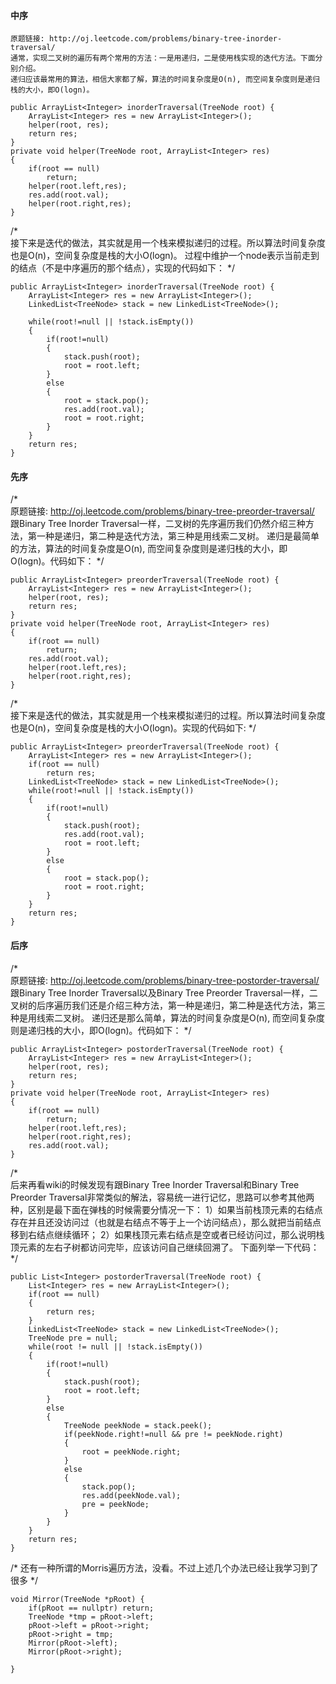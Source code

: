 #### 中序
    原题链接: http://oj.leetcode.com/problems/binary-tree-inorder-traversal/   
    通常，实现二叉树的遍历有两个常用的方法：一是用递归，二是使用栈实现的迭代方法。下面分别介绍。  
    递归应该最常用的算法，相信大家都了解，算法的时间复杂度是O(n), 而空间复杂度则是递归栈的大小，即O(logn)。  


```
public ArrayList<Integer> inorderTraversal(TreeNode root) {  
    ArrayList<Integer> res = new ArrayList<Integer>();  
    helper(root, res);  
    return res;  
}  
private void helper(TreeNode root, ArrayList<Integer> res)  
{  
    if(root == null)  
        return;  
    helper(root.left,res);  
    res.add(root.val);  
    helper(root.right,res);  
}  
```

/*    
接下来是迭代的做法，其实就是用一个栈来模拟递归的过程。所以算法时间复杂度也是O(n)，空间复杂度是栈的大小O(logn)。
过程中维护一个node表示当前走到的结点（不是中序遍历的那个结点），实现的代码如下：
*/    

```
public ArrayList<Integer> inorderTraversal(TreeNode root) {  
    ArrayList<Integer> res = new ArrayList<Integer>();  
    LinkedList<TreeNode> stack = new LinkedList<TreeNode>();  

    while(root!=null || !stack.isEmpty())  
    {  
        if(root!=null)  
        {  
            stack.push(root);  
            root = root.left;  
        }  
        else  
        {  
            root = stack.pop();  
            res.add(root.val);  
            root = root.right;  
        }  
    }  
    return res;  
}  
```

#### 先序
/*    
原题链接: http://oj.leetcode.com/problems/binary-tree-preorder-traversal/ 
跟Binary Tree Inorder Traversal一样，二叉树的先序遍历我们仍然介绍三种方法，第一种是递归，第二种是迭代方法，第三种是用线索二叉树。
递归是最简单的方法，算法的时间复杂度是O(n), 而空间复杂度则是递归栈的大小，即O(logn)。代码如下：
*/    

```
public ArrayList<Integer> preorderTraversal(TreeNode root) {  
    ArrayList<Integer> res = new ArrayList<Integer>();  
    helper(root, res);  
    return res;  
}  
private void helper(TreeNode root, ArrayList<Integer> res)  
{  
    if(root == null)  
        return;  
    res.add(root.val);  
    helper(root.left,res);  
    helper(root.right,res);  
}  
```

/*        
接下来是迭代的做法，其实就是用一个栈来模拟递归的过程。所以算法时间复杂度也是O(n)，空间复杂度是栈的大小O(logn)。实现的代码如下:
*/        

```
public ArrayList<Integer> preorderTraversal(TreeNode root) {  
    ArrayList<Integer> res = new ArrayList<Integer>();  
    if(root == null)  
        return res;  
    LinkedList<TreeNode> stack = new LinkedList<TreeNode>();  
    while(root!=null || !stack.isEmpty())  
    {  
        if(root!=null)  
        {  
            stack.push(root);  
            res.add(root.val);  
            root = root.left;  
        }  
        else  
        {  
            root = stack.pop();  
            root = root.right;  
        }  
    }  
    return res;  
}  
```

#### 后序

/*                    
原题链接: http://oj.leetcode.com/problems/binary-tree-postorder-traversal/ 
跟Binary Tree Inorder Traversal以及Binary Tree Preorder Traversal一样，二叉树的后序遍历我们还是介绍三种方法，第一种是递归，第二种是迭代方法，第三种是用线索二叉树。 
递归还是那么简单，算法的时间复杂度是O(n), 而空间复杂度则是递归栈的大小，即O(logn)。代码如下：
*/            

```
public ArrayList<Integer> postorderTraversal(TreeNode root) {  
    ArrayList<Integer> res = new ArrayList<Integer>();  
    helper(root, res);  
    return res;  
}  
private void helper(TreeNode root, ArrayList<Integer> res)  
{  
    if(root == null)  
        return;  
    helper(root.left,res);  
    helper(root.right,res);  
    res.add(root.val);  
}  
```

/*            
后来再看wiki的时候发现有跟Binary Tree Inorder Traversal和Binary Tree Preorder Traversal非常类似的解法，容易统一进行记忆，思路可以参考其他两种，区别是最下面在弹栈的时候需要分情况一下：
1）如果当前栈顶元素的右结点存在并且还没访问过（也就是右结点不等于上一个访问结点），那么就把当前结点移到右结点继续循环；
2）如果栈顶元素右结点是空或者已经访问过，那么说明栈顶元素的左右子树都访问完毕，应该访问自己继续回溯了。
下面列举一下代码：
*/            

```
public List<Integer> postorderTraversal(TreeNode root) {  
    List<Integer> res = new ArrayList<Integer>();  
    if(root == null)  
    {  
        return res;  
    }  
    LinkedList<TreeNode> stack = new LinkedList<TreeNode>();  
    TreeNode pre = null;  
    while(root != null || !stack.isEmpty())  
    {  
        if(root!=null)  
        {  
            stack.push(root);  
            root = root.left;  
        }  
        else  
        {  
            TreeNode peekNode = stack.peek();  
            if(peekNode.right!=null && pre != peekNode.right)  
            {  
                root = peekNode.right;  
            }  
            else  
            {  
                stack.pop();  
                res.add(peekNode.val);  
                pre = peekNode;  
            }  
        }  
    }  
    return res;  
}  
```


/*  还有一种所谓的Morris遍历方法，没看。不过上述几个办法已经让我学习到了很多   */

```
void Mirror(TreeNode *pRoot) {
    if(pRoot == nullptr) return;
    TreeNode *tmp = pRoot->left;
    pRoot->left = pRoot->right;
    pRoot->right = tmp;
    Mirror(pRoot->left);
    Mirror(pRoot->right);

}
```
